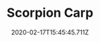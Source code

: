 ---
templateKey: blog-post
featuredpost: false
date: 2020-02-17T15:45:45.711Z
title: Scorpion Carp
description: It's like a regular carp but with a sharp stinger.
note: Requires fishing level 4
sellPrice: 150
featuredimage: /img/Scorpion_Carp.png
tags:
  - Desert
  - 6am – 8pm
  - Spring
  - Summer
  - Fall
  - Winter
  - Any
---